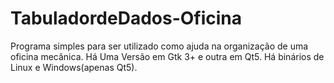 # TabuladordeDados-Oficina
Programa simples para ser utilizado como ajuda na organização de uma oficina mecânica.
Há Uma Versão em Gtk 3+ e outra em Qt5.
Há binários de Linux e Windows(apenas Qt5).
